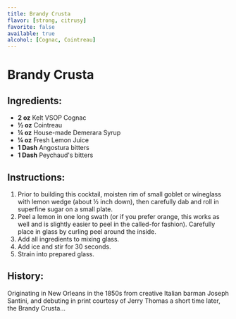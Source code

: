 ```yaml
---
title: Brandy Crusta
flavor: [strong, citrusy]
favorite: false
available: true
alcohol: [Cognac, Cointreau]
---
```

# Brandy Crusta

## Ingredients:
- **2 oz** Kelt VSOP Cognac
- **½ oz** Cointreau
- **¼ oz** House-made Demerara Syrup
- **¼ oz** Fresh Lemon Juice
- **1 Dash** Angostura bitters
- **1 Dash** Peychaud's bitters

## Instructions:
1. Prior to building this cocktail, moisten rim of small goblet or wineglass with lemon wedge (about ½ inch down), then carefully dab and roll in superfine sugar on a small plate.
2. Peel a lemon in one long swath (or if you prefer orange, this works as well and is slightly easier to peel in the called-for fashion). Carefully place in glass by curling peel around the inside.
3. Add all ingredients to mixing glass. 
4. Add ice and stir for 30 seconds. 
5. Strain into prepared glass.

## History:
Originating in New Orleans in the 1850s from creative Italian barman Joseph Santini, and debuting in print courtesy of Jerry Thomas a short time later, the Brandy Crusta...